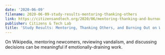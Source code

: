 ```yaml
---
date: '2020-06-09'
filename: 2020-06-09-study-results-mentoring-thanking-others
link: https://citizensandtech.org/2020/06/mentoring-thanking-and-burnout-wikipedia/
publisher: Citizens & Tech Lab
title: 'Study Results: Mentoring, Thanking Others, and Burning Out on Wikipedia'
---
```


On Wikipedia, mentoring newcomers, reviewing vandalism, and discussing decisions can be meaningful if emotionally-draining work.